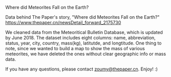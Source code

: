 Where did Meteorites Fall on the Earth?

Data behind The Paper's story, "Where did Meteorites Fall on the Earth?"
https://www.thepaper.cn/newsDetail_forward_2175730

We cleaned data from the Meteoritical Bulletin Database, which is updated by June 2018. The dataset includes eight columns: name, abbreviation, status, year, city, country, mass(kg), latitutde, and longtitude.
One thing to note, since we wanted to build a map to show the mass of various meteorites, we have deleted the ones without clear geographic info or mass data. 

If you have any questions, please contact zoumy@thepaper.cn. Enjoy! :)
